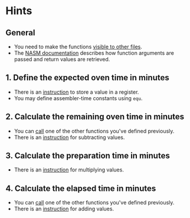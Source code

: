 # Hints

## General

- You need to make the functions [visible to other files][global].
- The [NASM documentation][interfacing] describes how function arguments are passed and return values are retrieved.

## 1. Define the expected oven time in minutes

- There is an [instruction][mov] to store a value in a register.
- You may define assembler-time constants using `equ`.

## 2. Calculate the remaining oven time in minutes

- You can [call][call] one of the other functions you've defined previously.
- There is an [instruction][sub] for subtracting values.

## 3. Calculate the preparation time in minutes

- There is an [instruction][imul] for multiplying values.

## 4. Calculate the elapsed time in minutes

- You can [call][call] one of the other functions you've defined previously.
- There is an [instruction][add] for adding values.

[global]: https://www.nasm.us/xdoc/2.15.02/html/nasmdoc7.html#section-7.7
[interfacing]: https://www.nasm.us/xdoc/2.15.02/html/nasmdo12.html#section-12.3
[mov]: https://www.felixcloutier.com/x86/mov
[sub]: https://www.felixcloutier.com/x86/sub
[imul]: https://www.felixcloutier.com/x86/imul
[call]: https://www.felixcloutier.com/x86/call
[add]: https://www.felixcloutier.com/x86/add